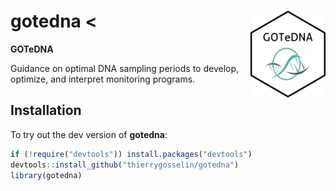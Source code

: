 
# gotedna <img src='man/figures/logo.png' align="right" height="139" />\<

**GOTeDNA**

Guidance on optimal DNA sampling periods to develop, optimize, and
interpret monitoring programs.

## Installation

To try out the dev version of **gotedna**:

``` r
if (!require("devtools")) install.packages("devtools")
devtools::install_github("thierrygosselin/gotedna")
library(gotedna)
```
